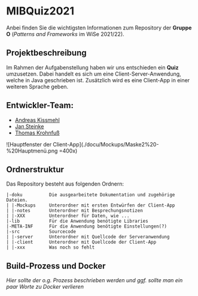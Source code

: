 # MIBQuiz2021 

Anbei finden Sie die wichtigsten Informationen zum Repository der **Gruppe O** (*Patterns and Frameworks* im WiSe 2021/22).

## Projektbeschreibung

Im Rahmen der Aufgabenstellung haben wir uns entschieden ein **Quiz** umzusetzen. Dabei handelt es sich um eine Client-Server-Anwendung, welche in Java geschrieben ist. Zusätzlich wird es eine Client-App in einer weiteren Sprache geben.

## Entwickler-Team:

* [Andreas Kissmehl](https://git.mylab.th-luebeck.de/andreas.kissmehl)
* [Jan Steinke](https://git.mylab.th-luebeck.de/jan.steinke)
* [Thomas Krohnfuß](https://git.mylab.th-luebeck.de/BSG2000)

 ![Hauptfenster der Client-App](./docu/Mockups/Maske2%20-%20Hauptmenü.png =400x)

## Ordnerstruktur

Das Repository besteht aus folgenden Ordnern:

    |-doku          Die ausgearbeitete Dokumentation und zugehörige Dateien.
    | |-Mockups     Unterordner mit ersten Entwürfen der Client-App
    | |-notes       Unterordner mit Besprechungsnotizen
    | |-XXX         Unterordner für Daten, wie ...
    |-lib           Für die Anwendung benötigte Libraries
    |-META-INF      Für die Anwendung benötigte Einstellungen(?)
    |-src           Sourcecode
    | |-server      Unterordner mit Quellcode der Serveranwendung
    | |-client      Unterordner mit Quellcode der Client-App
    | |-xxx         Was noch so fehlt

## Build-Prozess und Docker

*Hier sollte der o.g. Prozess beschrieben werden und ggf. sollte man ein paar Worte zu Docker verlieren*